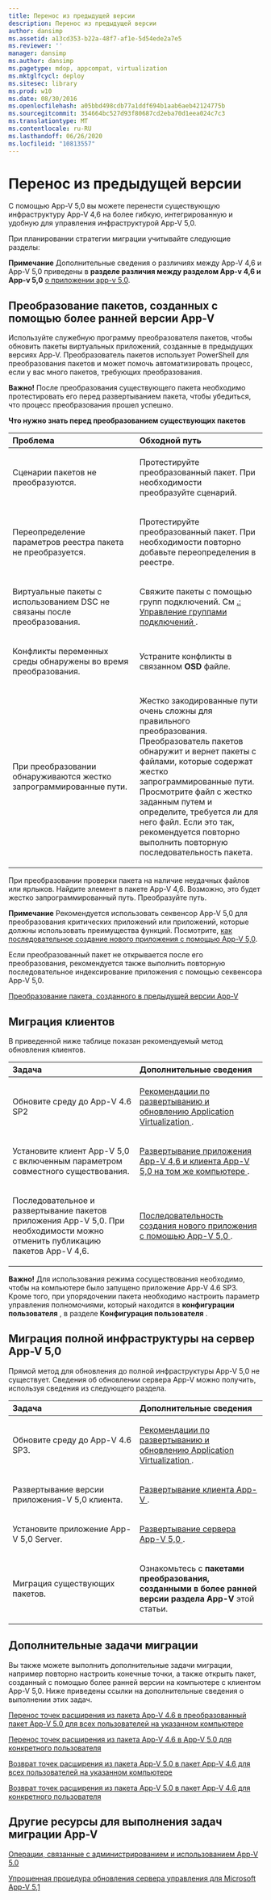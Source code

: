 ```yaml
---
title: Перенос из предыдущей версии
description: Перенос из предыдущей версии
author: dansimp
ms.assetid: a13cd353-b22a-48f7-af1e-5d54ede2a7e5
ms.reviewer: ''
manager: dansimp
ms.author: dansimp
ms.pagetype: mdop, appcompat, virtualization
ms.mktglfcycl: deploy
ms.sitesec: library
ms.prod: w10
ms.date: 08/30/2016
ms.openlocfilehash: a05bbd498cdb77a1ddf694b1aab6aeb42124775b
ms.sourcegitcommit: 354664bc527d93f80687cd2eba70d1eea024c7c3
ms.translationtype: MT
ms.contentlocale: ru-RU
ms.lasthandoff: 06/26/2020
ms.locfileid: "10813557"
---
```

# Перенос из предыдущей версии


С помощью App-V 5,0 вы можете перенести существующую инфраструктуру App-V 4,6 на более гибкую, интегрированную и удобную для управления инфраструктурой App-V 5,0.

При планировании стратегии миграции учитывайте следующие разделы:

**Примечание**  Дополнительные сведения о различиях между App-V 4,6 и App-V 5,0 приведены в **разделе различия между разделом App-v 4,6 и App-v 5,0** [о приложении app-v 5,0](about-app-v-50.md).

 

## Преобразование пакетов, созданных с помощью более ранней версии App-V


Используйте служебную программу преобразователя пакетов, чтобы обновить пакеты виртуальных приложений, созданные в предыдущих версиях App-V. Преобразователь пакетов использует PowerShell для преобразования пакетов и может помочь автоматизировать процесс, если у вас много пакетов, требующих преобразования.

**Важно!**  После преобразования существующего пакета необходимо протестировать его перед развертыванием пакета, чтобы убедиться, что процесс преобразования прошел успешно.

 

**Что нужно знать перед преобразованием существующих пакетов**

<table>
<colgroup>
<col width="50%" />
<col width="50%" />
</colgroup>
<thead>
<tr class="header">
<th align="left">Проблема</th>
<th align="left">Обходной путь</th>
</tr>
</thead>
<tbody>
<tr class="odd">
<td align="left"><p>Сценарии пакетов не преобразуются.</p></td>
<td align="left"><p>Протестируйте преобразованный пакет. При необходимости преобразуйте сценарий.</p></td>
</tr>
<tr class="even">
<td align="left"><p>Переопределение параметров реестра пакета не преобразуется.</p></td>
<td align="left"><p>Протестируйте преобразованный пакет. При необходимости повторно добавьте переопределения в реестре.</p></td>
</tr>
<tr class="odd">
<td align="left"><p>Виртуальные пакеты с использованием DSC не связаны после преобразования.</p></td>
<td align="left"><p>Свяжите пакеты с помощью групп подключений. См <a href="managing-connection-groups.md" data-raw-source="[Managing Connection Groups](managing-connection-groups.md)"> .: Управление группами подключений </a> .</p></td>
</tr>
<tr class="even">
<td align="left"><p>Конфликты переменных среды обнаружены во время преобразования.</p></td>
<td align="left"><p>Устраните конфликты в связанном <strong> OSD </strong> файле.</p></td>
</tr>
<tr class="odd">
<td align="left"><p>При преобразовании обнаруживаются жестко запрограммированные пути.</p></td>
<td align="left"><p>Жестко закодированные пути очень сложны для правильного преобразования. Преобразователь пакетов обнаружит и вернет пакеты с файлами, которые содержат жестко запрограммированные пути. Просмотрите файл с жестко заданным путем и определите, требуется ли для него файл. Если это так, рекомендуется повторно выполнить повторную последовательность пакета.</p></td>
</tr>
</tbody>
</table>

 

При преобразовании проверки пакета на наличие неудачных файлов или ярлыков. Найдите элемент в пакете App-V 4,6. Возможно, это будет жестко запрограммированный путь. Преобразуйте путь.

**Примечание**  Рекомендуется использовать секвенсор App-V 5,0 для преобразования критических приложений или приложений, которые должны использовать преимущества функций. Посмотрите, [как последовательное создание нового приложения с помощью App-V 5,0](how-to-sequence-a-new-application-with-app-v-50-beta-gb18030.md).

Если преобразованный пакет не открывается после его преобразования, рекомендуется также выполнить повторную последовательное индексирование приложения с помощью секвенсора App-V 5,0.

 

[Преобразование пакета, созданного в предыдущей версии App-V](how-to-convert-a-package-created-in-a-previous-version-of-app-v.md)

## Миграция клиентов


В приведенной ниже таблице показан рекомендуемый метод обновления клиентов.

<table>
<colgroup>
<col width="50%" />
<col width="50%" />
</colgroup>
<thead>
<tr class="header">
<th align="left">Задача</th>
<th align="left">Дополнительные сведения</th>
</tr>
</thead>
<tbody>
<tr class="odd">
<td align="left"><p>Обновите среду до App-V 4.6 SP2</p></td>
<td align="left"><p><a href="../appv-v4/application-virtualization-deployment-and-upgrade-considerations-copy.md" data-raw-source="[Application Virtualization Deployment and Upgrade Considerations](../appv-v4/application-virtualization-deployment-and-upgrade-considerations-copy.md)">Рекомендации по развертыванию и обновлению Application Virtualization </a> .</p></td>
</tr>
<tr class="even">
<td align="left"><p>Установите клиент App-V 5,0 с включенным параметром совместного существования.</p></td>
<td align="left"><p><a href="how-to-deploy-the-app-v-46-and-the-app-v--50-client-on-the-same-computer.md" data-raw-source="[How to Deploy the App-V 4.6 and the App-V 5.0 Client on the Same Computer](how-to-deploy-the-app-v-46-and-the-app-v--50-client-on-the-same-computer.md)">Развертывание приложения App-V 4,6 и клиента App-V 5,0 на том же компьютере </a> .</p></td>
</tr>
<tr class="odd">
<td align="left"><p>Последовательное и развертывание пакетов приложения App-V 5,0. При необходимости можно отменить публикацию пакетов App-V 4,6.</p></td>
<td align="left"><p><a href="how-to-sequence-a-new-application-with-app-v-50-beta-gb18030.md" data-raw-source="[How to Sequence a New Application with App-V 5.0](how-to-sequence-a-new-application-with-app-v-50-beta-gb18030.md)">Последовательность создания нового приложения с помощью App-V 5,0 </a> .</p></td>
</tr>
</tbody>
</table>

 

**Важно!**  Для использования режима сосуществования необходимо, чтобы на компьютере было запущено приложение App-V 4.6 SP3. Кроме того, при упорядочении пакета необходимо настроить параметр управления полномочиями, который находится в **конфигурации пользователя** , в разделе **Конфигурация пользователя** .

 

## Миграция полной инфраструктуры на сервер App-V 5,0


Прямой метод для обновления до полной инфраструктуры App-V 5,0 не существует. Сведения об обновлении сервера App-V можно получить, используя сведения из следующего раздела.

<table>
<colgroup>
<col width="50%" />
<col width="50%" />
</colgroup>
<thead>
<tr class="header">
<th align="left">Задача</th>
<th align="left">Дополнительные сведения</th>
</tr>
</thead>
<tbody>
<tr class="odd">
<td align="left"><p>Обновите среду до App-V 4.6 SP3.</p></td>
<td align="left"><p><a href="../appv-v4/application-virtualization-deployment-and-upgrade-considerations-copy.md" data-raw-source="[Application Virtualization Deployment and Upgrade Considerations](../appv-v4/application-virtualization-deployment-and-upgrade-considerations-copy.md)">Рекомендации по развертыванию и обновлению Application Virtualization </a> .</p></td>
</tr>
<tr class="even">
<td align="left"><p>Развертывание версии приложения-V 5,0 клиента.</p></td>
<td align="left"><p><a href="how-to-deploy-the-app-v-client-gb18030.md" data-raw-source="[How to Deploy the App-V Client](how-to-deploy-the-app-v-client-gb18030.md)">Развертывание клиента App-V </a> .</p></td>
</tr>
<tr class="odd">
<td align="left"><p>Установите приложение App-V 5,0 Server.</p></td>
<td align="left"><p><a href="how-to-deploy-the-app-v-50-server-50sp3.md" data-raw-source="[How to Deploy the App-V 5.0 Server](how-to-deploy-the-app-v-50-server-50sp3.md)">Развертывание сервера App-V 5,0 </a> .</p></td>
</tr>
<tr class="even">
<td align="left"><p>Миграция существующих пакетов.</p></td>
<td align="left"><p>Ознакомьтесь с <strong> пакетами преобразования, созданными в более ранней версии раздела App-V </strong> этой статьи.</p></td>
</tr>
</tbody>
</table>

 

## Дополнительные задачи миграции


Вы также можете выполнить дополнительные задачи миграции, например повторно настроить конечные точки, а также открыть пакет, созданный с помощью более ранней версии на компьютере с клиентом App-V 5,0. Ниже приведены ссылки на дополнительные сведения о выполнении этих задач.

[Перенос точек расширения из пакета App-V 4.6 в преобразованный пакет App-V 5.0 для всех пользователей на указанном компьютере](how-to-migrate-extension-points-from-an-app-v-46-package-to-a-converted-app-v-50-package-for-all-users-on-a-specific-computer.md)

[Перенос точек расширения из пакета App-V 4.6 в App-V 5.0 для конкретного пользователя](how-to-migrate-extension-points-from-an-app-v-46-package-to-app-v-50-for-a-specific-user.md)

[Возврат точек расширения из пакета App-V 5.0 в пакет App-V 4.6 для всех пользователей на указанном компьютере](how-to-revert-extension-points-from-an-app-v-50-package-to-an-app-v-46-package-for-all-users-on-a-specific-computer.md)

[Возврат точек расширения из пакета App-V 5.0 в пакет App-V 4.6 для конкретного пользователя](how-to-revert-extension-points-from-an-app-v-50-package-to-an-app-v-46-package-for-a-specific-user.md)







## Другие ресурсы для выполнения задач миграции App-V


[Операции, связанные с администрированием и использованием App-V 5.0](operations-for-app-v-50.md)

[Упрощенная процедура обновления сервера управления для Microsoft App-V 5,1](https://go.microsoft.com/fwlink/p/?LinkId=786330)

 

 





